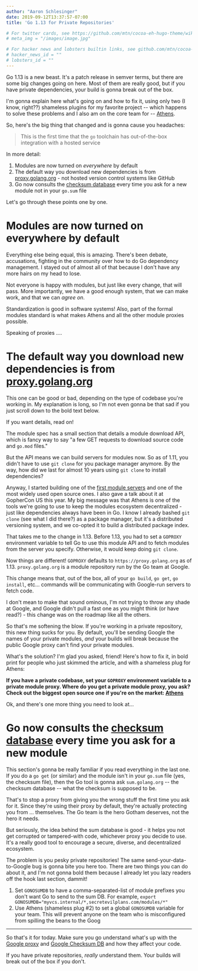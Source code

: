 ```yaml
---
author: "Aaron Schlesinger"
date: 2019-09-12T13:37:57-07:00
title: 'Go 1.13 for Private Repositories'

# For twitter cards, see https://github.com/mtn/cocoa-eh-hugo-theme/wiki/Twitter-cards
# meta_img = "/images/image.jpg"

# For hacker news and lobsters builtin links, see github.com/mtn/cocoa-eh-hugo-theme/wiki/Social-Links
# hacker_news_id = ""
# lobsters_id = ""
---
```


Go 1.13 is a new beast. It's a patch release in semver terms, but there are some big changes going on here. Most of them are really good, but if you have private dependencies, your build is gonna break out of the box.

I'm gonna explain here what's going on and how to fix it, using only two (I know, right??) shameless plugins for my favorite project -- which happens to solve these problems and I also am on the core team for -- [Athens](https://docs.gomods.org).

So, here's the big thing that changed and is gonna cause you headaches:

>This is the first time that the `go` toolchain has out-of-the-box integration with a hosted service

In more detail:

1. Modules are now turned on _everywhere_ by default
1. The default way you download new dependencies is from [proxy.golang.org](https://proxy.golang.org) - not hosted version control systems like GitHub
1. Go now consults the [checksum database](https://sum.golang.org) every time you ask for a new module not in your `go.sum` file

Let's go through these points one by one.

# Modules are now turned on everywhere by default

Everything else being equal, this is amazing. There's been debate, accusations, fighting in the community over how to do Go dependency management. I stayed out of almost all of that because I don't have any more hairs on my head to lose.

Not everyone is happy with modules, but just like every change, that will pass. More importantly, we have a good enough system, that we can make work, and that we can _agree on_.

Standardization is good in software systems! Also, part of the formal modules standard is what makes Athens and all the other module proxies possible.

Speaking of proxies ....

# The default way you download new dependencies is from [proxy.golang.org](https://proxy.golang.org)

This one can be good or bad, depending on the type of codebase you're working in. My explanation is long, so I'm not even gonna be that sad if you just scroll down to the bold text below.

If you want details, read on!

The module spec has a small section that details a module download API, which is fancy way to say "a few GET requests to download source code and `go.mod` files." 

But the API means we can build servers for modules now. So as of 1.11, you didn't have to use `git clone` for you package manager anymore. By the way, how did we last for almost 10 years using `git clone` to install dependencies?

Anyway, I started building one of the [first module servers](https://github.com/gomods/athens) and one of the most widely used open source ones. I also gave a talk about it at GopherCon US this year. My big message was that Athens is one of the tools we're going to use to keep the modules ecosystem decentralized - just like dependencies always have been in Go. I know I already bashed `git clone` (see what I did there?) as a package manager, but it's a distributed versioning system, and we co-opted it to build a distributed package index.

That takes me to the change in 1.13. Before 1.13, you had to set a `GOPROXY` environment variable to tell Go to use this module API and to fetch modules from the server you specify. Otherwise, it would keep doing `git clone`.

Now things are different! `GOPROXY` defaults to `https://proxy.golang.org` as of 1.13. `proxy.golang.org` is a module repository run by the Go team at Google.

This change means that, out of the box, all of your `go build`, `go get`, `go install`, etc... commands will be communicating with Google-run servers to fetch code.

I don't mean to make that sound ominous, I'm not trying to throw any shade at Google, and Google didn't pull a fast one as you might think (or have read?) - this change was on the roadmap like all the others. 

So that's me softening the blow. If you're working in a private repository, this new thing sucks for you. By default, you'll be sending Google the names of your private modules, _and_ your builds will break because the public Google proxy can't find your private modules.

What's the solution? I'm glad you asked, friend! Here's how to fix it, in bold print for people who just skimmed the article, and with a shameless plug for Athens:

**If you have a private codebase, set your `GOPROXY` environment variable to a private module proxy. Where do you get a private module proxy, you ask? Check out the biggest open source one if you're on the market: [Athens](https://docs.gomods.io)**

Ok, and there's one more thing you need to look at...

# Go now consults the [checksum database](https://sum.golang.org) every time you ask for a new module

This section's gonna be really familiar if you read everything in the last one. If you do a `go get` (or similar) and the module isn't in your `go.sum` file (yes, the checksum file), then the Go tool is gonna ask `sum.golang.org` -- the checksum database -- what the checksum is supposed to be.

That's to stop a proxy from giving you the wrong stuff the first time you ask for it. Since they're using their proxy by default, they're actually protecting you from ... themselves. The Go team is the hero Gotham deserves, not the hero it needs.

But seriously, the idea behind the sum database is good - it helps you not get corrupted or tampered-with code, whichever proxy you decide to use. It's a really good tool to encourage a secure, diverse, and decentralized ecosystem.

The problem is you pesky private repositories! The same send-your-data-to-Google bug is gonna bite you here too. There are two things you can do about it, and I'm not gonna bold them because I already let you lazy readers off the hook last section, dammit!

1. Set `GONOSUMDB` to have a comma-separated-list of module prefixes you don't want Go to send to the sum DB. For example, `export GONOSUMDB="myvcs.internal/*,secretevilplans.com/modules/*"`
1. Use Athens (shameless plug #2) to set a global `GONOSUMDB` variable for your team. This will prevent anyone on the team who is misconfigured from spilling the beans to the Goog

---

So that's it for today. Make sure you go understand what's up with the [Google proxy](https://proxy.golang.org) and [Google Checksum DB](https://sum.golang.org) and how they affect your code.

If you have private repositories, _really_ understand them. Your builds will break out of the box if you don't.
